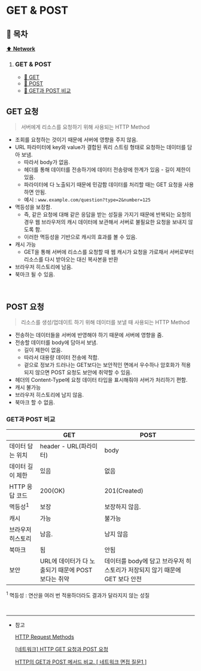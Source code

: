 # GET & POST

## :bookmark_tabs: 목차

[:arrow_up: **Network**](../README.md)

1. ### GET & POST
   - [:page_facing_up: GET](#get-요청)
   - [:page_facing_up: POST](#post-요청)
   - [:page_facing_up: GET과 POST 비교](#get과-post-비교)


## GET 요청

> 서버에게 리소스를 요청하기 위해 사용되는 HTTP Method

- 조회를 요청하는 것이기 때문에 서버에 영향을 주지 않음.
- URL 파라미터에 key와 value가 결합된 쿼리 스트링 형태로 요청하는 데이터를 담아 보냄.
    - 따라서 body가 없음.
    - 헤더를 통해 데이터를 전송하기에 데이터 전송량에 한계가 있음 - 길이 제한이 있음.
    - 파라미터에 다 노출되기 때문에 민감함 데이터를 처리할 때는 GET 요청을 사용하면 안됨.
    - 예시 : `www.example.com/question?type=2&number=125`
- 멱등성을 보장함. 
    - 즉, 같은 요청에 대해 같은 응답을 받는 성질을 가지기 때문에 반복되는 요청의 경우 웹 브라우저의 캐시 데이터에 보관해서 서버로 불필요한 요청을 보내지 않도록 함.
    - 이러한 멱등성을 기반으로 캐시의 효과를 볼 수 있음.
- 캐시 가능
    - GET을 통해 서버에 리소스를 요청할 때 웹 캐시가 요청을 가로채서 서버로부터 리소스를 다시 받아오는 대신 복사본을 반환
- 브라우저 히스토리에 남음.
- 북마크 될 수 있음.

</br>

## POST 요청

> 리소스를 생성/업데이트 하기 위해 데이터를 보낼 때 사용되는 HTTP Method

- 전송하는 데이터들을 서버에 반영해야 하기 때문에 서버에 영향을 줌.
- 전송할 데이터를 body에 담아서 보냄.
    - 길이 제한이 없음.
    - 따라서 대용량 데이터 전송에 적합.
    - 겉으로 정보가 드러나는 GET보다는 보안적인 면에서 우수하나 암호화가 적용되지 않으면 POST 요청도 보안에 취약할 수 있음.
- 헤더의 Content-Type에 요청 데이터 타입을 표시해줘야 서버가 처리하기 편함.
- 캐시 불가능
- 브라우저 히스토리에 남지 않음.
- 북마크 할 수 없음.


### GET과 POST 비교

| | GET | POST |
| --- | --- | --- |
| 데이터 담는 위치 | header - URL(파라미터) | body |
| 데이터 길이 제한 | 있음 | 없음|
|HTTP 응답 코드 | 200(OK) | 201(Created)|
| 멱등성<sup>1</sup> | 보장 | 보장하지 않음. | 
| 캐시 | 가능 | 불가능|
| 브라우저 히스토리 | 남음. | 남지 않음|
| 북마크 | 됨 | 안됨 | 
| 보안 | URL에 데이터가 다 노출되기 때문에 POST 보다는 취약 | 데이터를 body에 담고 브라우저 히스토리가 저장되지 않기 때문에 GET 보다 안전 |

<sup>1</sup> 멱등성 : 연산을 여러 번 적용하더라도 결과가 달라지지 않는 성질




</br>

---

- 참고

    [HTTP Request Methods](https://www.w3schools.com/tags/ref_httpmethods.asp)

    [[네트워크] HTTP GET 요청과 POST 요청](https://pabeba.tistory.com/150#recentEntries)

    [HTTP의 GET과 POST 메서드 비교. [ 네트워크 면접 질문1 ]](https://murphymoon.tistory.com/entry/HTTP%EC%9D%98-GET%EA%B3%BC-POST-%EB%A9%94%EC%84%9C%EB%93%9C-%EB%B9%84%EA%B5%90-%EB%84%A4%ED%8A%B8%EC%9B%8C%ED%81%AC-%EB%A9%B4%EC%A0%91-%EC%A7%88%EB%AC%B81)